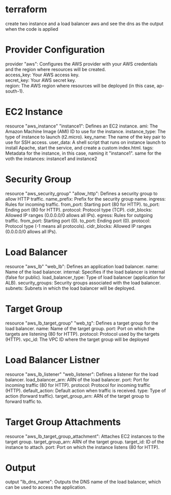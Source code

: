 # terraform
create two instance  and a load balancer aws and see the dns as the output when the code is applied 

# Provider Configuration
provider "aws": Configures the AWS provider with your AWS credentials and the region where resources will be created.<br>
access_key: Your AWS access key.<br>
secret_key: Your AWS secret key.<br>
region: The AWS region where resources will be deployed (in this case, ap-south-1).

# EC2 Instance
resource "aws_instance" "instance1": Defines an EC2 instance.
ami: The Amazon Machine Image (AMI) ID to use for the instance.
instance_type: The type of instance to launch (t2.micro).
key_name: The name of the key pair to use for SSH access.
user_data: A shell script that runs on instance launch to install Apache, start the service, and create a custom index.html.
tags: Metadata for the instance, in this case, naming it "instance1".
same for the voth the instances: instance1 and instance2

# Security Group
resource "aws_security_group" "allow_http": Defines a security group to allow HTTP traffic.
name_prefix: Prefix for the security group name.
ingress: Rules for incoming traffic.
from_port: Starting port (80 for HTTP).
to_port: Ending port (80 for HTTP).
protocol: Protocol type (TCP).
cidr_blocks: Allowed IP ranges (0.0.0.0/0 allows all IPs).
egress: Rules for outgoing traffic.
from_port: Starting port (0).
to_port: Ending port (0).
protocol: Protocol type (-1 means all protocols).
cidr_blocks: Allowed IP ranges (0.0.0.0/0 allows all IPs).

# Load Balancer
resource "aws_lb" "web_lb": Defines an application load balancer.
name: Name of the load balancer.
internal: Specifies if the load balancer is internal (false for public).
load_balancer_type: Type of load balancer (application for ALB).
security_groups: Security groups associated with the load balancer.
subnets: Subnets in which the load balancer will be deployed.

# Target Group
resource "aws_lb_target_group" "web_tg": Defines a target group for the load balancer.
name: Name of the target group.
port: Port on which the targets are listening (80 for HTTP).
protocol: Protocol used by the targets (HTTP).
vpc_id: The VPC ID where the target group will be deployed

# Load Balancer Listner
resource "aws_lb_listener" "web_listener": Defines a listener for the load balancer.
load_balancer_arn: ARN of the load balancer.
port: Port for incoming traffic (80 for HTTP).
protocol: Protocol for incoming traffic (HTTP).
default_action: Default action when traffic is received.
type: Type of action (forward traffic).
target_group_arn: ARN of the target group to forward traffic to.

# Target Group Attachments
resource "aws_lb_target_group_attachment": Attaches EC2 instances to the target group.
target_group_arn: ARN of the target group.
target_id: ID of the instance to attach.
port: Port on which the instance listens (80 for HTTP).

# Output
output "lb_dns_name": Outputs the DNS name of the load balancer, which can be used to access the application.
